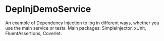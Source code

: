 # DepInjDemoService

An example of Dependency Injection to log in different ways, whether you use the main service or tests. 
Main packages: SimpleInjector, xUnit, FluentAssertions, Coverlet.
